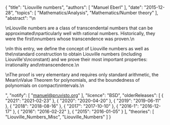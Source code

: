 {
    "title": "Liouville numbers",
    "authors": [
        "Manuel Eberl"
    ],
    "date": "2015-12-28",
    "topics": [
        "Mathematics/Analysis",
        "Mathematics/Number theory"
    ],
    "abstract": "\n<p>\nLiouville numbers are a class of transcendental numbers that can be approximated\nparticularly well with rational numbers. Historically, they were the first\nnumbers whose transcendence was proven.\n</p><p>\nIn this entry, we define the concept of Liouville numbers as well as the\nstandard construction to obtain Liouville numbers (including Liouville's\nconstant) and we prove their most important properties: irrationality and\ntranscendence.\n</p><p>\nThe proof is very elementary and requires only standard arithmetic, the Mean\nValue Theorem for polynomials, and the boundedness of polynomials on compact\nintervals.\n</p>",
    "notify": [
        "manuel@pruvisto.org"
    ],
    "licence": "BSD",
    "olderReleases": [
        {
            "2021": "2021-02-23"
        },
        {
            "2020": "2020-04-20"
        },
        {
            "2019": "2019-06-11"
        },
        {
            "2018": "2018-08-16"
        },
        {
            "2017": "2017-10-10"
        },
        {
            "2016-1": "2016-12-17"
        },
        {
            "2016": "2016-02-22"
        },
        {
            "2015": "2016-01-05"
        }
    ],
    "theories": [
        "Liouville_Numbers_Misc",
        "Liouville_Numbers"
    ]
}